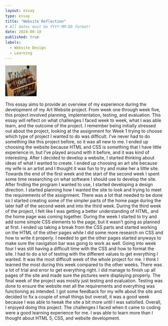 ```yaml
---
layout: essay
type: essay
title: "Website Reflection"
# All dates must be YYYY-MM-DD format!
date: 2024-08-18
published: true
labels:
  - Website Design
  - Learning
---
```


<img width="100px" class="rounded float-start pe-4" src="../img/igniting/paintbrushes.jpg">

This essay aims to provide an overview of my experience during the development of my Art Website project. From week one through week five, this project involved planning, implementation, testing, and evaluation. This essay will reflect on what challenges I faced week to week, what I was able learn, and the outcome of the project.
I remember being initially stressed out about the project, looking at the assignment for Week 1 trying to choose which type of project I wanted to do was difficult. I’ve never had to do something like this project before, so it was all new to me. I ended up choosing the website because HTML and CSS is something that I have little experience in, but I’ve played around with it before, and it was kind of interesting. After I decided to develop a website, I started thinking about ideas of what I wanted to create. I ended up choosing an art site because my wife is an artist and I thought it was fun to try and make her a little site. 
Towards the end of the first week and the start of the second week I spent some time researching on what software I should use to develop the site. After finding the program I wanted to use, I started developing a design direction. I started planning how I wanted the site to look and trying to meet the requirements of the assignment. There was a lot that needed to be done so I started creating some of the simpler parts of the home page during the later half of the second week and into the third week. 
During the third week of the project, I felt like I was getting a better understanding of HTML, and the home page was coming together. During the week I started to try and add some simple CSS elements to the page, but it wasn’t going as planned at first. I ended up taking a break from the CSS parts and started working on the HTML of the other pages while I did some more research on CSS and how to write it properly. I needed to get the other pages started anyways to make sure the navigation bar was going to work as well.
Going into week four I was still having a difficult time with the CSS and how to format the site. I had to do a lot of testing with the different values to get everything I wanted. It was the most difficult week of the whole project for me. I think I learned the most during this week compared to the other weeks. There was a lot of trial and error to get everything right. I did manage to finish up all pages of the site and made sure the pictures were displaying properly.
The final week of the project was mostly just testing and evaluation. Testing was done to ensure the website met all the requirements and everything was functioning as intended. I got some feedback for my wife about the site and decided to fix a couple of small things but overall, it was a good week because I was able to tweak the site a bit more until I was satisfied.
Overall, I enjoyed doing this project. The challenges I faced when it came to coding were a good learning experience for me. I was able to learn more than I thought about HTML 5, CSS, and website development. 

